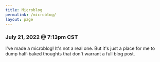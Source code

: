 ```yaml
---
title: Microblog
permalink: /microblog/
layout: page
---
```


### July 21, 2022 @ 7:13pm CST

I've made a microblog! It's not a real one. But it's just a place for me to dump half-baked thoughts that don't warrant a full blog post.
